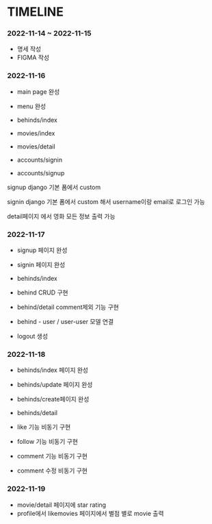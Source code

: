 # TIMELINE

### 2022-11-14 ~ 2022-11-15

- 명세 작성
- FIGMA 작성



### 2022-11-16

- main page 완성
- menu 완성



- behinds/index
- movies/index
- movies/detail
- accounts/signin
- accounts/signup



signup django 기본 폼에서 custom

signin django 기본 폼에서 custom 해서 username이랑 email로 로그인 가능

detail페이지 에서 영화 모든 정보 출력 가능



### 2022-11-17

- signup 페이지 완성
- signin 페이지 완성
- behinds/index



- behind CRUD 구현

- behind/detail comment제외 기능 구현 
- behind - user / user-user 모델 연결
- logout 생성



### 2022-11-18

- behinds/index 페이지 완성
- behinds/update 페이지 완성
- behinds/create페이지 완성
- behinds/detail



- like 기능 비동기 구현
- follow 기능 비동기 구현
- comment 기능 비동기 구현 
- comment 수정 비동기 구현



### 2022-11-19

- movie/detail 페이지에 star rating
- profile에서 likemovies 페이지에서 별점 별로 movie 출력
